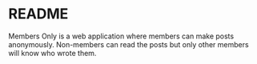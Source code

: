 # README

Members Only is a web application where members can make posts anonymously. Non-members can read the posts but only other members will know who wrote them.

